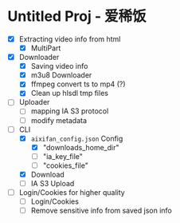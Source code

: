 # Untitled Proj - 爱稀饭

- [x] Extracting video info from html
    - [x] MultiPart
- [x] Downloader
    - [x] Saving video info
    - [x] m3u8 Downloader
    - [x] ffmpeg convert ts to mp4 (?)
    - [x] Clean up hlsdl tmp files
- [ ] Uploader
    - [ ] mapping IA S3 protocol
    - [ ] modify metadata
- [ ] CLI
    - [X] `aixifan_config.json` Config
        - [x] "downloads_home_dir"
        - [ ] "ia_key_file"
        - [ ] "cookies_file"
    - [x] Download
    - [ ] IA S3 Upload
- [ ] Login/Cookies for higher quality
    - [ ] Login/Cookies
    - [ ] Remove sensitive info from saved json info
